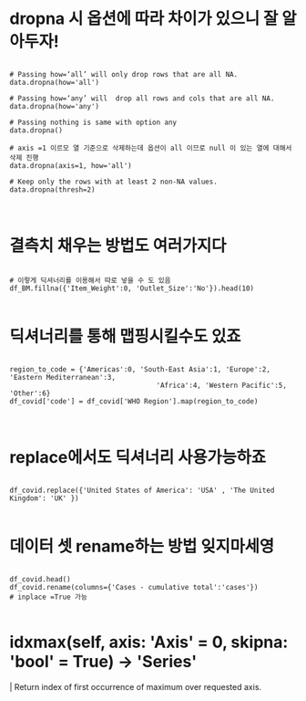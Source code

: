 # dropna 시 옵션에 따라 차이가 있으니 잘 알아두자!
<pre>
<code>
# Passing how=‘all’ will only drop rows that are all NA.
data.dropna(how='all')

# Passing how=‘any’ will  drop all rows and cols that are all NA.
data.dropna(how='any')

# Passing nothing is same with option any
data.dropna()

# axis =1 이르모 열 기준으로 삭제하는데 옵션이 all 이므로 null 이 있는 열에 대해서 삭제 진행 
data.dropna(axis=1, how='all')

# Keep only the rows with at least 2 non-NA values.
data.dropna(thresh=2)

</code>
</pre>

# 결측치 채우는 방법도 여러가지다
<pre>
<code>
# 이렇게 딕셔너리를 이용해서 따로 넣을 수 도 있음 
df_BM.fillna({'Item_Weight':0, 'Outlet_Size':'No'}).head(10)
</code>
</pre>

# 딕셔너리를 통해 맵핑시킬수도 있죠
<pre>
<code>
region_to_code = {'Americas':0, 'South-East Asia':1, 'Europe':2, 'Eastern Mediterranean':3, 
                                    'Africa':4, 'Western Pacific':5, 'Other':6}
df_covid['code'] = df_covid['WHO Region'].map(region_to_code)

</code>
</pre>

# replace에서도 딕셔너리 사용가능하죠
<pre>
<code>
df_covid.replace({'United States of America': 'USA' , 'The United Kingdom': 'UK' })
</code>
</pre>

# 데이터 셋 rename하는 방법 잊지마세영
<pre>
<code>
df_covid.head()
df_covid.rename(columns={'Cases - cumulative total':'cases'})
# inplace =True 가능
</code>
</pre>

#  idxmax(self, axis: 'Axis' = 0, skipna: 'bool' = True) -> 'Series'
 |      Return index of first occurrence of maximum over requested axis.
